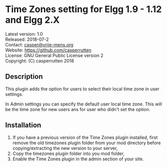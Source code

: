Time Zones setting for Elgg 1.9 - 1.12 and Elgg 2.X
============================================
Latest version: 1.0  
Released: 2018-07-2  
Contact: casper@vrije-mens.org  
Website: https://github.com/casperrutten  
License: GNU General Public License version 2  
Copyright: (C) casperrutten 2018


Description
-----------

This plugin adds the option for users to select their local time zone in user settings.

In Admin settings you can specify the default user local time zone. This will be the time zone for new users ans for user who didn't set the option.

Installation
------------

1. If you have a previous version of the Time Zones plugin installed, first remove the old timezones plugin folder from your mod directory before copying/extracting the new version to your server,
2. Copy the timezones plugin folder into you mod folder,
3. Enable the Time Zones plugin in the admin section of your site.
